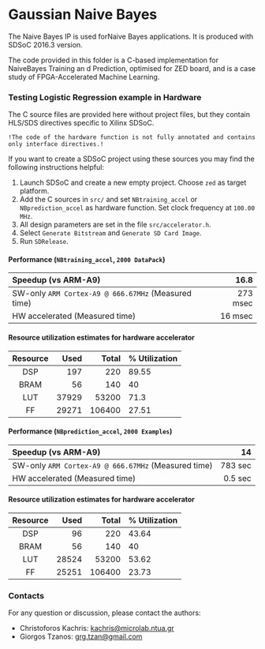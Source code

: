 # Gaussian Naive Bayes

The Naive Bayes IP is used forNaive Bayes applications. It is produced with SDSoC 2016.3 version.

The code provided in this folder is a C-based implementation for NaiveBayes Training an d Prediction, optimised for ZED board, and is a case study of FPGA-Accelerated Machine Learning.


### Testing Logistic Regression example in Hardware
The C source files are provided here without project files, but they contain HLS/SDS directives specific to Xilinx SDSoC. 

`!The code of the hardware function is not fully annotated and contains only interface directives.!`

If you want to create a SDSoC project using these sources you may find the following instructions helpful:

1.  Launch SDSoC and create a new empty project. Choose `zed` as target platform.
1.  Add the C sources in `src/` and set `NBtraining_accel` or `NBprediction_accel` as hardware function. Set clock frequency at `100.00 MHz`.
1.  All design parameters are set in the file `src/accelerator.h`.
1.  Select `Generate Bitstream` and `Generate SD Card Image`.
1.  Run `SDRelease`.
	
#### Performance (`NBtraining_accel`, `2000 DataPack`)
Speedup (vs ARM-A9)	|	16.8
:----------|----------:
SW-only `ARM Cortex-A9 @ 666.67MHz` (Measured time)	|	273 msec
HW accelerated (Measured time)		|	16 msec


#### Resource utilization estimates for hardware accelerator
Resource	|	Used	|	Total	|	% Utilization
:----------:|----------:|----------:|:----------
DSP	|	197	|	220	|	89.55
BRAM	|	56	|	140	|	40
LUT	|	37929	|	53200	|	71.3
FF	|	29271	|	106400	|	27.51

#### Performance (`NBprediction_accel`, `2000 Examples`)
Speedup (vs ARM-A9)	|	14
:----------|----------:
SW-only `ARM Cortex-A9 @ 666.67MHz` (Measured time)	|	783 sec
HW accelerated (Measured time)		|	0.5 sec


#### Resource utilization estimates for hardware accelerator
Resource	|	Used	|	Total	|	% Utilization
:----------:|----------:|----------:|:----------
DSP	|	96	|	220	|	43.64
BRAM	|	56	|	140	|	40
LUT	|	28524	|	53200	|	53.62
FF	|	25251	|	106400	|	23.73
	
### Contacts
For any question or discussion, please contact the authors:

* Christoforos Kachris: kachris@microlab.ntua.gr
* Giorgos Tzanos: grg.tzan@gmail.com
